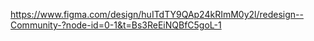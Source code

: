 


https://www.figma.com/design/huITdTY9QAp24kRImM0y2l/redesign--Community-?node-id=0-1&t=Bs3ReEiNQBfC5goL-1

